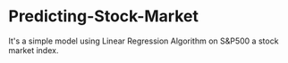 # Predicting-Stock-Market
It's a simple model using Linear Regression Algorithm on S&amp;P500 a stock market index.
